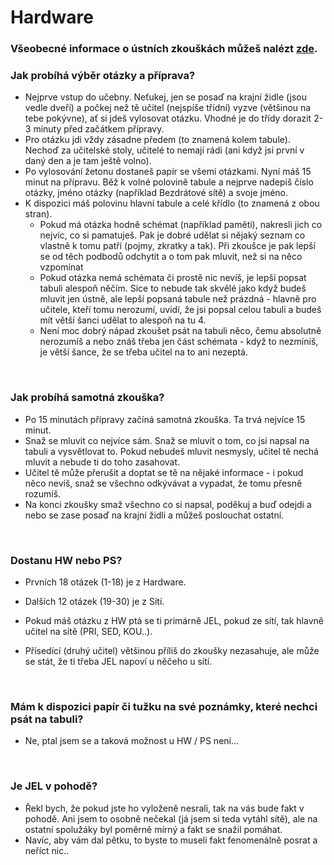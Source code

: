 # Hardware

### Všeobecné informace o ústních zkouškách můžeš nalézt [zde](../FaQ/USTNI.md).

### Jak probíhá výběr otázky a příprava?
- Nejprve vstup do učebny. Neťukej, jen se posaď na krajní židle (jsou vedle dveří) a počkej než tě učitel (nejspíše třídní) vyzve (většinou na tebe pokývne), ať si jdeš vylosovat otázku. Vhodné je do třídy dorazit 2-3 minuty před začátkem přípravy.
- Pro otázku jdi vždy zásadne předem (to znamená kolem tabule). Nechoď za učitelské stoly, učitelé to nemají rádi (ani když jsi první v daný den a je tam ještě volno).
- Po vylosování žetonu dostaneš papír se všemi otázkami. Nyní máš 15 minut na přípravu. Běž k volné polovině tabule a nejprve nadepiš číslo otázky, jméno otázky (například Bezdrátové sítě) a svoje jméno.
- K dispozici máš polovinu hlavní tabule a celé křídlo (to znamená z obou stran).
    - Pokud má otázka hodně schémat (například paměti), nakresli jich co nejvíc, co si pamatuješ. Pak je dobré udělat si nějaký seznam co vlastně k tomu patří (pojmy, zkratky a tak). Při zkoušce je pak lepší se od těch podbodů odchytit a o tom pak mluvit, než si na něco vzpomínat
    - Pokud otázka nemá schémata či prostě nic nevíš, je lepší popsat tabuli alespoň něčím. Sice to nebude tak skvělé jako když budeš mluvit jen ústně, ale lepší popsaná tabule než prázdná - hlavně pro učitele, kteří tomu nerozumí, uvidí, že jsi popsal celou tabuli a budeš mít větší šanci udělat to alespoň na tu 4.
    - Není moc dobrý nápad zkoušet psát na tabuli něco, čemu absolutně nerozumíš a nebo znáš třeba jen část schémata - když to nezmíníš, je větší šance, že se třeba učitel na to ani nezeptá.

<br>

### Jak probíhá samotná zkouška?
- Po 15 minutách přípravy začíná samotná zkouška. Ta trvá nejvíce 15 minut.
- Snaž se mluvit co nejvíce sám. Snaž se mluvit o tom, co jsi napsal na tabuli a vysvětlovat to. Pokud nebudeš mluvit nesmysly, učitel tě nechá mluvit a nebude ti do toho zasahovat.
- Učitel tě může přerušit a doptat se tě na nějaké informace - i pokud něco nevíš, snaž se všechno odkývávat a vypadat, že tomu přesně rozumíš.
- Na konci zkoušky smaž všechno co si napsal, poděkuj a buď odejdi a nebo se zase posaď na krajní židli a můžeš poslouchat ostatní.

<br>

### Dostanu HW nebo PS?
- Prvních 18 otázek (1-18) je z Hardware.
- Dalších 12 otázek (19-30) je z Sítí.

- Pokud máš otázku z HW ptá se ti primárně JEL, pokud ze sítí, tak hlavně učitel na sítě (PRI, SED, KOU..).
- Přísedící (druhý učitel) většinou příliš do zkoušky nezasahuje, ale může se stát, že ti třeba JEL napoví u něčeho u sítí.

<br>

### Mám k dispozici papír či tužku na své poznámky, které nechci psát na tabuli?
- Ne, ptal jsem se a taková možnost u HW / PS není...

<br>

### Je JEL v pohodě?
- Řekl bych, že pokud jste ho vyloženě nesrali, tak na vás bude fakt v pohodě. Ani jsem to osobně nečekal (já jsem si teda vytáhl sítě), ale na ostatní spolužáky byl poměrně mírný a fakt se snažil pomáhat.
- Navíc, aby vám dal pětku, to byste to museli fakt fenomenálně posrat a neříct nic..